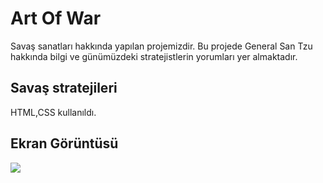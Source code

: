 <h1> Art Of War </h1>

<p> Savaş sanatları hakkında yapılan projemizdir. Bu projede General San Tzu hakkında bilgi ve günümüzdeki stratejistlerin yorumları yer almaktadır.</p>

<h2> Savaş stratejileri </h2>

HTML,CSS kullanıldı.

<h2> Ekran Görüntüsü</h2>

![](artofwar.gif)
